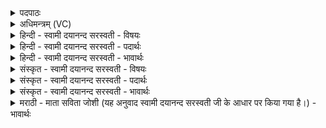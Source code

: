 <details><summary>पदपाठः</summary>

त्र्यव॑य॒ इति॑ त्रि॒ऽअव॑यः। गा॒य॒त्र्यै। पञ्चा॑वय इति॒ पञ्च॑ऽअवयः। त्रि॒ष्टुभे॑। त्रि॒स्तुभ॒ इति॑ त्रि॒स्तुभे॑। दि॒त्य॒वाह॒ऽइति॑ दित्य॒ऽवाहः॑। जग॑त्यै। त्रि॒ऽव॒त्साऽइति॑ त्रिऽव॒त्साः। अ॒नु॒ष्टुभे॑। अ॒नु॒स्तुभ॒ इत्य॑नु॒ऽस्तुभे॑। तु॒र्य॒वाह॒ इति॑ तुर्य॒ऽवाहः॑। उ॒ष्णिहे॑। १२।
</details>

<details><summary>अधिमन्त्रम् (VC)</summary>

- अग्न्यादयो देवताः
- प्रजापतिर्ऋषिः
- स्वराडनुष्टुप्
- गान्धारः
</details>

<details><summary>हिन्दी - स्वामी दयानन्द सरस्वती - विषयः</summary>

फिर उसी विषय को अगले मन्त्र में कहा है ॥
</details>

<details><summary>हिन्दी - स्वामी दयानन्द सरस्वती - पदार्थः</summary>

पदार्थान्वयभाषाः -  जो (त्र्यवयः) ऐसे हैं कि जिन की तीन भेड़ें वे (गायत्र्यै) गाते हुओं की रक्षा करनेवाली के लिये (पञ्चावयः) जिन के पाँच भेड़ें हैं, वे (त्रिष्टुभे) तीन अर्थात् शरीर, वाणी और मन सम्बन्धी सुखों के स्थिर करने के लिये। जो (दित्यवाहः) विनाश में न प्रसिद्ध हों, उन की प्राप्ति करानेवाले (जगत्यै) संसार की रक्षा करने की जो क्रिया उस के लिये (त्रिवत्साः) जिन के तीन स्थानों में निवास वे (अनुष्टुभे) पीछे से रोकने की क्रिया के लिये और (तुर्यवाहः) जो अपने पशुओं में चौथे को प्राप्त करानेवाले हैं, वे (उष्णिहे) जिस क्रिया से उत्तमता के साथ प्रसन्न हों, उस क्रिया के लिये अच्छा यत्न करें, वे सुखी हों ॥१२ ॥
</details>

<details><summary>हिन्दी - स्वामी दयानन्द सरस्वती - भावार्थः</summary>

भावार्थभाषाः -  जैसे विद्वान् जन पढ़े हुए गायत्री आदि छन्दों के अर्थों से सुखों को बढ़ाते हैं, वैसे पशुओं के पालनेवाले घी आदि पदार्थों को बढ़ावें ॥१२ ॥
</details>

<details><summary>संस्कृत - स्वामी दयानन्द सरस्वती - विषयः</summary>

पुनस्तमेव विषयमाह ॥
</details>

<details><summary>संस्कृत - स्वामी दयानन्द सरस्वती - पदार्थः</summary>

पदार्थान्वयभाषाः -  ये त्र्यवयो गायत्र्यै पञ्चावयस्त्रिष्टुभे दित्यवाहो जगत्यै त्रिवत्सा अनुष्टुभे तुर्यवाह उष्णिहे च प्रयतेरँस्ते सुखिनः स्युः ॥१२ ॥
</details>

<details><summary>संस्कृत - स्वामी दयानन्द सरस्वती - भावार्थः</summary>

भावार्थभाषाः -  यथा विद्वांसोऽधीतैर्गायत्र्यादिछन्दोऽर्थैः सुखानि वर्धयन्ते, तथा पशुपालका घृतादीनि वर्द्धयेयुः ॥१२ ॥
</details>

<details><summary>मराठी - माता सविता जोशी (यह अनुवाद स्वामी दयानन्द सरस्वती जी के आधार पर किया गया है।) - भावार्थः</summary>

भावार्थभाषाः -  जसे विद्वान लोक गायत्री छंदाचा अर्थ जाणून सुख वाढवितात तसे पशूपालन करणाऱ्यांनी घृत इत्यादी पदार्थ वाढवावे.
</details>